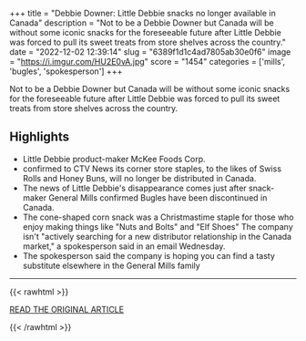 +++
title = "Debbie Downer: Little Debbie snacks no longer available in Canada"
description = "Not to be a Debbie Downer but Canada will be without some iconic snacks for the foreseeable future after Little Debbie was forced to pull its sweet treats from store shelves across the country."
date = "2022-12-02 12:39:14"
slug = "6389f1d1c4ad7805ab30e0f6"
image = "https://i.imgur.com/HU2E0vA.jpg"
score = "1454"
categories = ['mills', 'bugles', 'spokesperson']
+++

Not to be a Debbie Downer but Canada will be without some iconic snacks for the foreseeable future after Little Debbie was forced to pull its sweet treats from store shelves across the country.

## Highlights

- Little Debbie product-maker McKee Foods Corp.
- confirmed to CTV News its corner store staples, to the likes of Swiss Rolls and Honey Buns, will no longer be distributed in Canada.
- The news of Little Debbie's disappearance comes just after snack-maker General Mills confirmed Bugles have been discontinued in Canada.
- The cone-shaped corn snack was a Christmastime staple for those who enjoy making things like "Nuts and Bolts" and "Elf Shoes" The company isn't "actively searching for a new distributor relationship in the Canada market," a spokesperson said in an email Wednesday.
- The spokesperson said the company is hoping you can find a tasty substitute elsewhere in the General Mills family

---

{{< rawhtml >}}
  <p class="article-category">
    <a target="_blank" href="https://www.ctvnews.ca/lifestyle/debbie-downer-little-debbie-snacks-no-longer-available-in-canada-1.6175097">READ THE ORIGINAL ARTICLE</a>
  </p>
{{< /rawhtml >}}
